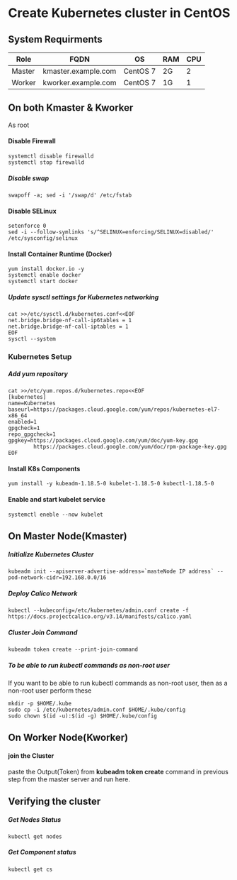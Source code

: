 # Create Kubernetes cluster in CentOS

## System Requirments
|Role|FQDN|OS|RAM|CPU|
|----|----|----|----|----|
|Master|kmaster.example.com|CentOS 7|2G|2|
|Worker|kworker.example.com|CentOS 7|1G|1|

## On both Kmaster & Kworker
As root 
#### Disable Firewall
```
systemctl disable firewalld
systemctl stop firewalld
```
##### Disable swap
```
swapoff -a; sed -i '/swap/d' /etc/fstab
```
#### Disable SELinux
```
setenforce 0
sed -i --follow-symlinks 's/^SELINUX=enforcing/SELINUX=disabled/' /etc/sysconfig/selinux
```
#### Install Container Runtime (Docker)
```
yum install docker.io -y
systemctl enable docker
systemctl start docker
```

##### Update sysctl settings for Kubernetes networking
```
cat >>/etc/sysctl.d/kubernetes.conf<<EOF
net.bridge.bridge-nf-call-ip6tables = 1
net.bridge.bridge-nf-call-iptables = 1
EOF
sysctl --system
```

### Kubernetes Setup
##### Add yum repository
```
cat >>/etc/yum.repos.d/kubernetes.repo<<EOF
[kubernetes]
name=Kubernetes
baseurl=https://packages.cloud.google.com/yum/repos/kubernetes-el7-x86_64
enabled=1
gpgcheck=1
repo_gpgcheck=1
gpgkey=https://packages.cloud.google.com/yum/doc/yum-key.gpg
        https://packages.cloud.google.com/yum/doc/rpm-package-key.gpg
EOF
```
#### Install K8s Components
```
yum install -y kubeadm-1.18.5-0 kubelet-1.18.5-0 kubectl-1.18.5-0
```
#### Enable and start kubelet service
```
systemctl eneble --now kubelet
```

## On Master Node(Kmaster)
##### Initialize Kubernetes Cluster
```
kubeadm init --apiserver-advertise-address=`masteNode IP address` --pod-network-cidr=192.168.0.0/16
```
##### Deploy Calico Network
```
kubectl --kubeconfig=/etc/kubernetes/admin.conf create -f https://docs.projectcalico.org/v3.14/manifests/calico.yaml
```
##### Cluster Join Command
``` 
kubeadm token create --print-join-command
```
##### To be able to run kubectl commands as non-root user
If you want to be able to run kubectl commands as non-root user, then as a non-root user perform these
```
mkdir -p $HOME/.kube
sudo cp -i /etc/kubernetes/admin.conf $HOME/.kube/config
sudo chown $(id -u):$(id -g) $HOME/.kube/config

```


## On Worker Node(Kworker)
#### join the Cluster
paste the Output(Token) from __kubeadm token create__ command in previous step from the master server and run here.

## Verifying the cluster
##### Get Nodes Status
```
kubectl get nodes
```
##### Get Component status
```
kubectl get cs
```
